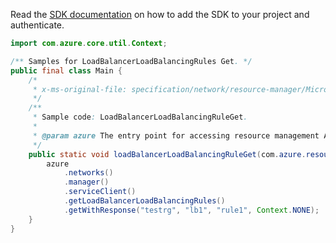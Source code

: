 Read the [SDK documentation](https://github.com/Azure/azure-sdk-for-java/blob/azure-resourcemanager_2.14.0/sdk/resourcemanager/azure-resourcemanager/README.md) on how to add the SDK to your project and authenticate.

```java
import com.azure.core.util.Context;

/** Samples for LoadBalancerLoadBalancingRules Get. */
public final class Main {
    /*
     * x-ms-original-file: specification/network/resource-manager/Microsoft.Network/stable/2021-05-01/examples/LoadBalancerLoadBalancingRuleGet.json
     */
    /**
     * Sample code: LoadBalancerLoadBalancingRuleGet.
     *
     * @param azure The entry point for accessing resource management APIs in Azure.
     */
    public static void loadBalancerLoadBalancingRuleGet(com.azure.resourcemanager.AzureResourceManager azure) {
        azure
            .networks()
            .manager()
            .serviceClient()
            .getLoadBalancerLoadBalancingRules()
            .getWithResponse("testrg", "lb1", "rule1", Context.NONE);
    }
}
```
